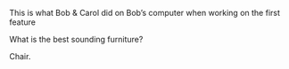 This is what Bob & Carol did on Bob’s computer when working on the first feature

What is the best sounding furniture?

Chair.
